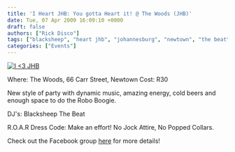 ```yaml
---
title: 'I Heart JHB: You gotta Heart it! @ The Woods (JHB)'
date: Tue, 07 Apr 2009 16:09:10 +0000
draft: false
authors: ["Rick Disco"]
tags: ["blacksheep", "heart jhb", "johannesburg", "newtown", "the beat", "the woods"]
categories: ["Events"]
---
```


[![I <3 JHB](/wp-content/uploads/2009/04/iheartjhb.jpg "I <3 JHB")](/wp-content/uploads/2009/04/iheartjhb.jpg)

Where: The Woods, 66 Carr Street, Newtown Cost: R30

New style of party with dynamic music, amazing energy, cold beers and enough space to do the Robo Boogie.

DJ's: Blacksheep The Beat

R.O.A.R Dress Code: Make an effort! No Jock Attire, No Popped Collars.

Check out the Facebook group [here](http://www.facebook.com/group.php?gid=50074388171 "Facebook Group") for more details!

